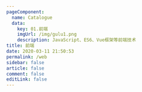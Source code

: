 ```yaml
---
pageComponent: 
  name: Catalogue
  data: 
    key: 01.前端
    imgUrl: /img/gulu1.png
    description: JavaScript、ES6、Vue框架等前端技术
title: 前端
date: 2020-03-11 21:50:53
permalink: /web
sidebar: false
article: false
comment: false
editLink: false
---
```


